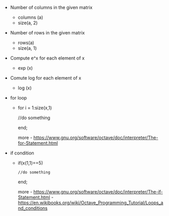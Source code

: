 - Number of columns in the given matrix
  * columns (a)
  * size(a, 2)

- Number of rows in the given matrix
  * rows(a)
  * size(a, 1)

- Compute e^x for each element of x
  * exp (x)

- Comute log for each element of x
  * log (x)

- for loop
  * for i = 1:size(x,1)

       //do something

     end;

     more - https://www.gnu.org/software/octave/doc/interpreter/The-for-Statement.html

- if condition
  * if(x(1,1)==5)

        //do something

    end;

    more - https://www.gnu.org/software/octave/doc/interpreter/The-if-Statement.html
         - https://en.wikibooks.org/wiki/Octave_Programming_Tutorial/Loops_and_conditions
